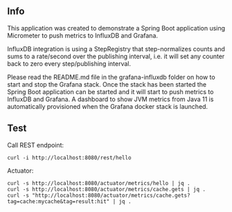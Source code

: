 ## Info

This application was created to demonstrate a Spring Boot application using Micrometer to push metrics to InfluxDB and Grafana.

InfluxDB integration is using a StepRegistry that step-normalizes counts and sums to a rate/second over the publishing interval, i.e. it
will set any counter back to zero every step/publishing interval.

Please read the README.md file in the grafana-influxdb folder on how to start and stop the Grafana stack. Once the stack has been started
the Spring Boot application can be started and it will start to push metrics to InfluxDB and Grafana. A dashboard to show JVM metrics
from Java 11 is automatically provisioned when the Grafana docker stack is launched.

## Test

Call REST endpoint:

    curl -i http://localhost:8080/rest/hello

Actuator:

    curl -s http://localhost:8080/actuator/metrics/hello | jq .
    curl -s http://localhost:8080/actuator/metrics/cache.gets | jq .
    curl -s "http://localhost:8080/actuator/metrics/cache.gets?tag=cache:mycache&tag=result:hit" | jq .
